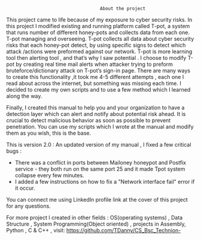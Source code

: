                                        About the project
This project came to life because of my exposure to cyber security risks. In this project I modified existing and running platform called   T-pot, a system that runs number of different honey-pots and collects data from each one. T-pot managing and overseeing.
T-pot collects all data about cyber security risks that each honey-pot detect, by using specific signs to detect which attack /actions were preformed against our network. T-pot is more learning tool then alerting tool , and that’s why I saw potential .
I choose to modify T-pot by creating real time mail alerts when attacker trying to preform bruteforce/dictionary attack on T-pot’s sign-in page. 
There are many ways to create this functionality ,it took me 4-5 different attempts , each one I read about across the internet, but something was missing each time.
I decided to create my own scripts and to use a few method which I learned along the way.

Finally,  I created this manual to help you and your organization to have a detection layer which can alert and notify about potential risk ahead. It is crucial to detect malicious behavior as soon as possible to prevent penetration.
You can use my scripts which I wrote at the manual and modify them as you wish, this is the base.

This is version 2.0 :
An updated version of my manual , I fixed a few critical bugs :
- There was a conflict in ports between Mailoney honeypot and Postfix service - they both run on the same port 25 and it made Tpot system collapse every few minutes.
- I added a few instructions on how to fix a "Network interface fail" error if it occur. 

You can connect me using LinkedIn profile link at the cover of this project for any questions.

For more project I created in other fields : OS(operating systems) , Data Structure , System Programming(Object oriented) , projects in Assembly, Python , C & C++ , visit:
https://github.com/TDanny/CS_Bsc_Technion-
